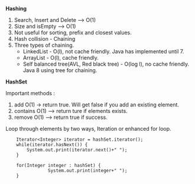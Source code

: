 **Hashing** 

1. Search, Insert and Delete --> O(1)
2. Size and isEmpty --> O(1)
3. Not useful for sorting, prefix and closest values.
4. Hash collision - Chaining
5. Three types of chaining.
   * LinkedList - O(l), not cache friendly. Java has implemented until 7.
   * ArrayList  - O(l), cache friendly.
   * Self balanced tree(AVL, Red black tree) - O(log l), no cache friendly. Java 8 using tree for chaining.

**HashSet**

Important methods : 
1. add O(1) -> return true. Will get false if you add an existing element.
2. contains O(1) --> return ture if elements exists.
3. remove O(1) --> return true if success.
    
Loop through elements by two ways, Iteration or enhanced for loop.

        Iterator<Integer> iterator = hashSet.iterator();
        while(iterator.hasNext()) {
            System.out.print(iterator.next()+" ");
        }
        
        for(Integer integer : hashSet) {
                    System.out.print(integer+" ");
        }
    
    
    
    
